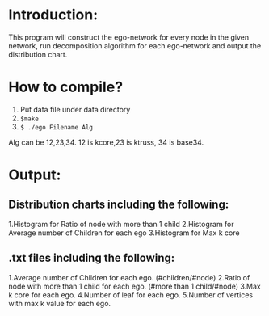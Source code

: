 # Introduction:
This program will construct the ego-network for every node in the given network, run decomposition algorithm for each ego-network and output the distribution chart.

# How to compile?
1. Put data file under data directory
2. `$make`
3. `$ ./ego Filename Alg`

Alg can be 12,23,34. 12 is kcore,23 is ktruss, 34 is base34.

# Output:
## Distribution charts including the following:
1.Histogram for Ratio of node with more than 1 child
2.Histogram for Average number of Children for each ego
3.Histogram for Max k core

## .txt files including the following:
1.Average number of Children for each ego. (#children/#node)
2.Ratio of node with more than 1 child for each ego. (#more than 1 child/#node)
3.Max k core for each ego.
4.Number of leaf for each ego.
5.Number of vertices with max k value for each ego.